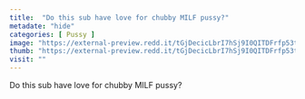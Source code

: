 ```yaml
---
title:  "Do this sub have love for chubby MILF pussy?"
metadate: "hide"
categories: [ Pussy ]
image: "https://external-preview.redd.it/tGjDecicLbrI7hSj9I0QITDFrfp53toqaKONlTNeTPE.jpg?auto=webp&s=7fbf843a13794901e4de64c53aac53a6fc557e72"
thumb: "https://external-preview.redd.it/tGjDecicLbrI7hSj9I0QITDFrfp53toqaKONlTNeTPE.jpg?width=1080&crop=smart&auto=webp&s=bf553ed3758d29f6b751adbd535ac8e0b52cbd4b"
visit: ""
---
```

Do this sub have love for chubby MILF pussy?
